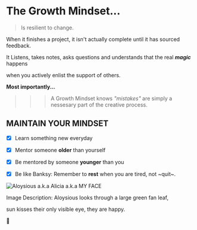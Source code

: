 # **The Growth Mindset...**

>Is resilient to change.

When it finishes a project,
it isn't actually complete
until it has sourced feedback.

It Listens, takes notes, asks questions and understands that the real ***magic*** happens

when you actively enlist the support of others.

**Most importantly...**

>>>A Growth Mindset knows *"mistakes"* are simply
>>>a nessesary part of the creative process.
## **MAINTAIN YOUR MINDSET**
- [x] Learn something new everyday
- [x] Mentor someone **older** than yourself
- [x] Be mentored by someone **younger** than you
- [x] Be like Banksy: Remember to **rest** when you are tired, not ~quit~.


![Aloysious a.k.a Alicia a.k.a MY FACE](https://miro.medium.com/max/121/1*uNH6r8IUEzVFGI2dYZUPCQ.jpeg)

Image Description: 
Aloysious looks through a large green fan leaf, 

sun kisses their only visible eye, they are happy.

:space_invader:













